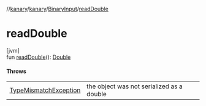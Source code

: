 //[kanary](../../../index.md)/[kanary](../index.md)/[BinaryInput](index.md)/[readDouble](read-double.md)

# readDouble

[jvm]\
fun [readDouble](read-double.md)(): [Double](https://kotlinlang.org/api/latest/jvm/stdlib/kotlin/-double/index.html)

#### Throws

| | |
|---|---|
| [TypeMismatchException](../-type-mismatch-exception/index.md) | the object was not serialized as a double |
